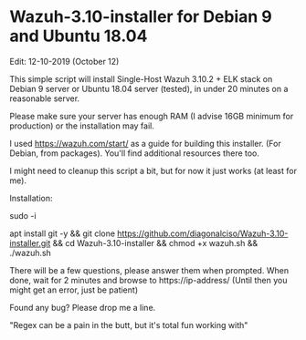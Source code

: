 # Wazuh-3.10-installer for Debian 9 and Ubuntu 18.04 #

Edit: 12-10-2019 (October 12)

This simple script will install Single-Host Wazuh 3.10.2 + ELK stack on Debian 9 server or Ubuntu 18.04 server (tested), in under 20 minutes on a reasonable server.

Please make sure your server has enough RAM (I advise 16GB minimum for production) or the installation may fail.

I used https://wazuh.com/start/ as a guide for building this installer. (For Debian, from packages).
You'll find additional resources there too.

I might need to cleanup this script a bit, but for now it just works (at least for me).

Installation:

sudo -i

apt install git -y && git clone https://github.com/diagonalciso/Wazuh-3.10-installer.git && cd Wazuh-3.10-installer
 && chmod +x wazuh.sh && ./wazuh.sh

There will be a few questions, please answer them when prompted. 
When done, wait for 2 minutes and browse to https://ip-address/ (Until then you might get an error, just be patient)

Found any bug? Please drop me a line.

"Regex can be a pain in the butt, but it's total fun working with"
